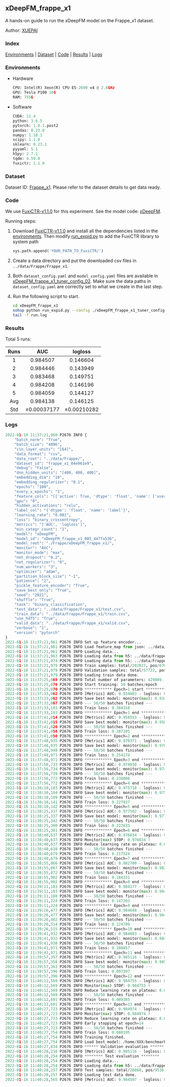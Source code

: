 ## xDeepFM_frappe_x1

A hands-on guide to run the xDeepFM model on the Frappe_x1 dataset.

Author: [XUEPAI](https://github.com/xue-pai)

### Index
[Environments](#Environments) | [Dataset](#Dataset) | [Code](#Code) | [Results](#Results) | [Logs](#Logs)

### Environments
+ Hardware

  ```python
  CPU: Intel(R) Xeon(R) CPU E5-2690 v4 @ 2.6GHz
  GPU: Tesla P100 16G
  RAM: 755G

  ```

+ Software

  ```python
  CUDA: 11.4
  python: 3.6.5
  pytorch: 1.0.1.post2
  pandas: 0.23.0
  numpy: 1.18.1
  scipy: 1.1.0
  sklearn: 0.23.1
  pyyaml: 5.1
  h5py: 2.7.1
  tqdm: 4.59.0
  fuxictr: 1.1.0
  ```

### Dataset
Dataset ID: [Frappe_x1](https://github.com/openbenchmark/BARS/blob/master/ctr_prediction/datasets/Frappe/README.md#Frappe_x1). Please refer to the dataset details to get data ready.

### Code

We use [FuxiCTR-v1.1.0](https://github.com/xue-pai/FuxiCTR/tree/v1.1.0) for this experiment. See the model code: [xDeepFM](https://github.com/xue-pai/FuxiCTR/blob/v1.1.0/fuxictr/pytorch/models/xDeepFM.py).

Running steps:

1. Download [FuxiCTR-v1.1.0](https://github.com/xue-pai/FuxiCTR/archive/refs/tags/v1.1.0.zip) and install all the dependencies listed in the [environments](#environments). Then modify [run_expid.py](./run_expid.py#L5) to add the FuxiCTR library to system path
    
    ```python
    sys.path.append('YOUR_PATH_TO_FuxiCTR/')
    ```

2. Create a data directory and put the downloaded csv files in `../data/Frappe/Frappe_x1`.

3. Both `dataset_config.yaml` and `model_config.yaml` files are available in [xDeepFM_frappe_x1_tuner_config_02](./xDeepFM_frappe_x1_tuner_config_02). Make sure the data paths in `dataset_config.yaml` are correctly set to what we create in the last step.

4. Run the following script to start.

    ```bash
    cd xDeepFM_frappe_x1
    nohup python run_expid.py --config ./xDeepFM_frappe_x1_tuner_config_02 --expid xDeepFM_frappe_x1_005_447fa536 --gpu 0 > run.log &
    tail -f run.log
    ```

### Results

Total 5 runs:

| Runs | AUC | logloss  |
|:--------------------:|:--------------------:|:--------------------:|
| 1 | 0.984507 | 0.146604  |
| 2 | 0.984446 | 0.143949  |
| 3 | 0.983468 | 0.149751  |
| 4 | 0.984208 | 0.146196  |
| 5 | 0.984059 | 0.144127  |
| Avg | 0.984138 | 0.146125 |
| Std | &#177;0.00037177 | &#177;0.00210282 |


### Logs
```python
2022-01-18 11:37:21,960 P2676 INFO {
    "batch_norm": "True",
    "batch_size": "4096",
    "cin_layer_units": "[64]",
    "data_format": "csv",
    "data_root": "../data/Frappe/",
    "dataset_id": "frappe_x1_04e961e9",
    "debug": "False",
    "dnn_hidden_units": "[400, 400, 400]",
    "embedding_dim": "10",
    "embedding_regularizer": "0.1",
    "epochs": "100",
    "every_x_epochs": "1",
    "feature_cols": "[{'active': True, 'dtype': 'float', 'name': ['user', 'item', 'daytime', 'weekday', 'isweekend', 'homework', 'cost', 'weather', 'country', 'city'], 'type': 'categorical'}]",
    "gpu": "0",
    "hidden_activations": "relu",
    "label_col": "{'dtype': 'float', 'name': 'label'}",
    "learning_rate": "0.001",
    "loss": "binary_crossentropy",
    "metrics": "['AUC', 'logloss']",
    "min_categr_count": "1",
    "model": "xDeepFM",
    "model_id": "xDeepFM_frappe_x1_005_447fa536",
    "model_root": "./Frappe/xDeepFM_frappe_x1/",
    "monitor": "AUC",
    "monitor_mode": "max",
    "net_dropout": "0.2",
    "net_regularizer": "0",
    "num_workers": "3",
    "optimizer": "adam",
    "partition_block_size": "-1",
    "patience": "2",
    "pickle_feature_encoder": "True",
    "save_best_only": "True",
    "seed": "2021",
    "shuffle": "True",
    "task": "binary_classification",
    "test_data": "../data/Frappe/Frappe_x1/test.csv",
    "train_data": "../data/Frappe/Frappe_x1/train.csv",
    "use_hdf5": "True",
    "valid_data": "../data/Frappe/Frappe_x1/valid.csv",
    "verbose": "1",
    "version": "pytorch"
}
2022-01-18 11:37:21,961 P2676 INFO Set up feature encoder...
2022-01-18 11:37:21,961 P2676 INFO Load feature_map from json: ../data/Frappe/frappe_x1_04e961e9/feature_map.json
2022-01-18 11:37:21,961 P2676 INFO Loading data...
2022-01-18 11:37:21,963 P2676 INFO Loading data from h5: ../data/Frappe/frappe_x1_04e961e9/train.h5
2022-01-18 11:37:21,974 P2676 INFO Loading data from h5: ../data/Frappe/frappe_x1_04e961e9/valid.h5
2022-01-18 11:37:21,979 P2676 INFO Train samples: total/202027, pos/67604, neg/134423, ratio/33.46%, blocks/1
2022-01-18 11:37:21,979 P2676 INFO Validation samples: total/57722, pos/19063, neg/38659, ratio/33.03%, blocks/1
2022-01-18 11:37:21,979 P2676 INFO Loading train data done.
2022-01-18 11:37:25,069 P2676 INFO Total number of parameters: 429809.
2022-01-18 11:37:25,070 P2676 INFO Start training: 50 batches/epoch
2022-01-18 11:37:25,070 P2676 INFO ************ Epoch=1 start ************
2022-01-18 11:37:33,062 P2676 INFO [Metrics] AUC: 0.934883 - logloss: 0.698188
2022-01-18 11:37:33,062 P2676 INFO Save best model: monitor(max): 0.934883
2022-01-18 11:37:33,067 P2676 INFO --- 50/50 batches finished ---
2022-01-18 11:37:33,103 P2676 INFO Train loss: 0.384318
2022-01-18 11:37:33,103 P2676 INFO ************ Epoch=1 end ************
2022-01-18 11:37:41,014 P2676 INFO [Metrics] AUC: 0.958553 - logloss: 0.292481
2022-01-18 11:37:41,015 P2676 INFO Save best model: monitor(max): 0.958553
2022-01-18 11:37:41,020 P2676 INFO --- 50/50 batches finished ---
2022-01-18 11:37:41,050 P2676 INFO Train loss: 0.287205
2022-01-18 11:37:41,050 P2676 INFO ************ Epoch=2 end ************
2022-01-18 11:37:48,935 P2676 INFO [Metrics] AUC: 0.970371 - logloss: 0.216380
2022-01-18 11:37:48,935 P2676 INFO Save best model: monitor(max): 0.970371
2022-01-18 11:37:48,940 P2676 INFO --- 50/50 batches finished ---
2022-01-18 11:37:48,971 P2676 INFO Train loss: 0.254174
2022-01-18 11:37:48,971 P2676 INFO ************ Epoch=3 end ************
2022-01-18 11:37:56,733 P2676 INFO [Metrics] AUC: 0.974030 - logloss: 0.190211
2022-01-18 11:37:56,734 P2676 INFO Save best model: monitor(max): 0.974030
2022-01-18 11:37:56,739 P2676 INFO --- 50/50 batches finished ---
2022-01-18 11:37:56,772 P2676 INFO Train loss: 0.238086
2022-01-18 11:37:56,772 P2676 INFO ************ Epoch=4 end ************
2022-01-18 11:38:10,103 P2676 INFO [Metrics] AUC: 0.975718 - logloss: 0.175388
2022-01-18 11:38:10,104 P2676 INFO Save best model: monitor(max): 0.975718
2022-01-18 11:38:10,109 P2676 INFO --- 50/50 batches finished ---
2022-01-18 11:38:10,141 P2676 INFO Train loss: 0.227837
2022-01-18 11:38:10,142 P2676 INFO ************ Epoch=5 end ************
2022-01-18 11:38:25,337 P2676 INFO [Metrics] AUC: 0.977502 - logloss: 0.178191
2022-01-18 11:38:25,337 P2676 INFO Save best model: monitor(max): 0.977502
2022-01-18 11:38:25,342 P2676 INFO --- 50/50 batches finished ---
2022-01-18 11:38:25,380 P2676 INFO Train loss: 0.222635
2022-01-18 11:38:25,381 P2676 INFO ************ Epoch=6 end ************
2022-01-18 11:38:40,637 P2676 INFO [Metrics] AUC: 0.976834 - logloss: 0.170260
2022-01-18 11:38:40,637 P2676 INFO Monitor(max) STOP: 0.976834 !
2022-01-18 11:38:40,637 P2676 INFO Reduce learning rate on plateau: 0.000100
2022-01-18 11:38:40,638 P2676 INFO --- 50/50 batches finished ---
2022-01-18 11:38:40,679 P2676 INFO Train loss: 0.217524
2022-01-18 11:38:40,679 P2676 INFO ************ Epoch=7 end ************
2022-01-18 11:38:55,866 P2676 INFO [Metrics] AUC: 0.982700 - logloss: 0.143619
2022-01-18 11:38:55,867 P2676 INFO Save best model: monitor(max): 0.982700
2022-01-18 11:38:55,872 P2676 INFO --- 50/50 batches finished ---
2022-01-18 11:38:55,902 P2676 INFO Train loss: 0.184331
2022-01-18 11:38:55,902 P2676 INFO ************ Epoch=8 end ************
2022-01-18 11:39:11,183 P2676 INFO [Metrics] AUC: 0.984177 - logloss: 0.138543
2022-01-18 11:39:11,183 P2676 INFO Save best model: monitor(max): 0.984177
2022-01-18 11:39:11,188 P2676 INFO --- 50/50 batches finished ---
2022-01-18 11:39:11,224 P2676 INFO Train loss: 0.147203
2022-01-18 11:39:11,224 P2676 INFO ************ Epoch=9 end ************
2022-01-18 11:39:26,477 P2676 INFO [Metrics] AUC: 0.984648 - logloss: 0.138857
2022-01-18 11:39:26,477 P2676 INFO Save best model: monitor(max): 0.984648
2022-01-18 11:39:26,482 P2676 INFO --- 50/50 batches finished ---
2022-01-18 11:39:26,514 P2676 INFO Train loss: 0.124709
2022-01-18 11:39:26,515 P2676 INFO ************ Epoch=10 end ************
2022-01-18 11:39:41,932 P2676 INFO [Metrics] AUC: 0.984883 - logloss: 0.140546
2022-01-18 11:39:41,932 P2676 INFO Save best model: monitor(max): 0.984883
2022-01-18 11:39:41,938 P2676 INFO --- 50/50 batches finished ---
2022-01-18 11:39:41,971 P2676 INFO Train loss: 0.108857
2022-01-18 11:39:41,971 P2676 INFO ************ Epoch=11 end ************
2022-01-18 11:39:57,357 P2676 INFO [Metrics] AUC: 0.985116 - logloss: 0.141438
2022-01-18 11:39:57,358 P2676 INFO Save best model: monitor(max): 0.985116
2022-01-18 11:39:57,363 P2676 INFO --- 50/50 batches finished ---
2022-01-18 11:39:57,396 P2676 INFO Train loss: 0.097397
2022-01-18 11:39:57,396 P2676 INFO ************ Epoch=12 end ************
2022-01-18 11:40:12,569 P2676 INFO [Metrics] AUC: 0.984755 - logloss: 0.144713
2022-01-18 11:40:12,569 P2676 INFO Monitor(max) STOP: 0.984755 !
2022-01-18 11:40:12,569 P2676 INFO Reduce learning rate on plateau: 0.000010
2022-01-18 11:40:12,569 P2676 INFO --- 50/50 batches finished ---
2022-01-18 11:40:12,601 P2676 INFO Train loss: 0.089385
2022-01-18 11:40:12,601 P2676 INFO ************ Epoch=13 end ************
2022-01-18 11:40:27,723 P2676 INFO [Metrics] AUC: 0.984974 - logloss: 0.146651
2022-01-18 11:40:27,723 P2676 INFO Monitor(max) STOP: 0.984974 !
2022-01-18 11:40:27,723 P2676 INFO Reduce learning rate on plateau: 0.000001
2022-01-18 11:40:27,723 P2676 INFO Early stopping at epoch=14
2022-01-18 11:40:27,723 P2676 INFO --- 50/50 batches finished ---
2022-01-18 11:40:27,754 P2676 INFO Train loss: 0.080105
2022-01-18 11:40:27,754 P2676 INFO Training finished.
2022-01-18 11:40:27,754 P2676 INFO Load best model: /home/XXX/benchmarks/Frappe/xDeepFM_frappe_x1/frappe_x1_04e961e9/xDeepFM_frappe_x1_005_447fa536.model
2022-01-18 11:40:27,834 P2676 INFO ****** Validation evaluation ******
2022-01-18 11:40:28,216 P2676 INFO [Metrics] AUC: 0.985116 - logloss: 0.141438
2022-01-18 11:40:28,254 P2676 INFO ******** Test evaluation ********
2022-01-18 11:40:28,254 P2676 INFO Loading data...
2022-01-18 11:40:28,254 P2676 INFO Loading data from h5: ../data/Frappe/frappe_x1_04e961e9/test.h5
2022-01-18 11:40:28,257 P2676 INFO Test samples: total/28860, pos/9536, neg/19324, ratio/33.04%, blocks/1
2022-01-18 11:40:28,257 P2676 INFO Loading test data done.
2022-01-18 11:40:28,565 P2676 INFO [Metrics] AUC: 0.984507 - logloss: 0.146604

```
